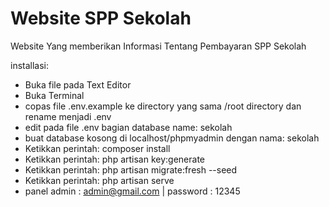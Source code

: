 # Website SPP Sekolah
Website Yang memberikan Informasi Tentang Pembayaran SPP Sekolah

installasi:
- Buka file pada Text Editor
- Buka Terminal
- copas file .env.example ke directory yang sama /root directory dan rename menjadi .env
- edit pada file .env bagian database name: sekolah
- buat database kosong di localhost/phpmyadmin dengan nama: sekolah
- Ketikkan perintah: composer install
- Ketikkan perintah: php artisan key:generate
- Ketikkan perintah: php artisan migrate:fresh --seed
- Ketikkan perintah: php artisan serve
- panel admin : admin@gmail.com | password : 12345


